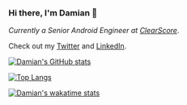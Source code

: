 ### Hi there, I'm Damian 👋

*Currently a Senior Android Engineer at [ClearScore](https://www.clearscore.com)*.

Check out my [Twitter](https://twitter.com/damian_vdberg) and [LinkedIn](https://www.linkedin.com/in/damian-van-den-berg).

[![Damian's GitHub stats](https://github-readme-stats.vercel.app/api?username=damianvdb&count_private=true&theme=transparent&show_icons=true)](https://github.com/damianvdb/github-readme-stats)

[![Top Langs](https://github-readme-stats.vercel.app/api/top-langs/?username=damianvdb&theme=transparent)](https://github.com/damianvdb/github-readme-stats)

[![Damian's wakatime stats](https://github-readme-stats.vercel.app/api/wakatime?username=damianvandenberg&theme=transparent)](https://github.com/damianvdb/github-readme-stats)
